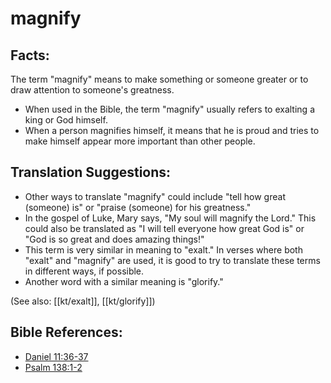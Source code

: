 # magnify #

## Facts: ##

The term "magnify" means to make something or someone greater or to draw attention to someone's greatness.

* When used in the Bible, the term "magnify" usually refers to exalting a king or God himself.
* When a person magnifies himself, it means that he is proud and tries to make himself appear more important than other people.

## Translation Suggestions: ##

* Other ways to translate "magnify" could include "tell how great (someone) is" or "praise (someone) for his greatness."
* In the gospel of Luke, Mary says, "My soul will magnify the Lord." This could also be translated as "I will tell everyone how great God is" or "God is so great and does amazing things!"
* This term is very similar in meaning to "exalt." In verses where both "exalt" and "magnify" are used, it is good to try to translate these terms in different ways, if possible.
* Another word with a similar meaning is "glorify."

(See also: [[kt/exalt]], [[kt/glorify]])

## Bible References: ##

* [Daniel 11:36-37](en/tn/dan/help/11/36)
* [Psalm 138:1-2](en/tn/psa/help/138/01)